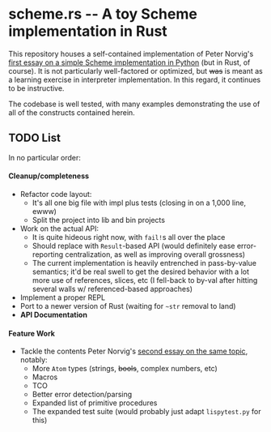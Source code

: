 # scheme.rs -- A toy Scheme implementation in Rust

This repository houses a self-contained implementation of Peter Norvig's [first essay on a simple Scheme implementation in Python][Norvig1] (but in Rust, of course). It is not particularly well-factored or optimized, but <s>was</s> is meant as a learning exercise in interpreter implementation. In this regard, it continues to be instructive.

The codebase is well tested, with many examples demonstrating the use of all of the constructs contained herein.

## TODO List

In no particular order:

#### Cleanup/completeness

* Refactor code layout:
  * It's all one big file with impl plus tests (closing in on a 1,000 line, ewww)
  * Split the project into lib and bin projects
* Work on the actual API:
  * It is quite hideous right now, with `fail!`s all over the place
  * Should replace with `Result`-based API (would definitely ease error-reporting centralization, as well as improving overall grossness)
  * The current implementation is heavily entrenched in pass-by-value semantics; it'd be real swell to get the desired behavior with a lot more use of references, slices, etc (I fell-back to by-val after hitting several walls w/ referenced-based approaches)
* Implement a proper REPL
* Port to a newer version of Rust (waiting for `~str` removal to land)
* __API Documentation__

#### Feature Work

* Tackle the contents Peter Norvig's [second essay on the same topic][Norvig2], notably:
  * More `Atom` types (strings, <s>bools</s>, complex numbers, etc)
  * Macros
  * TCO
  * Better error detection/parsing
  * Expanded list of primitive procedures
  * The expanded test suite (would probably just adapt `lispytest.py` for this)

[Norvig1]: http://norvig.com/lispy.html "(How to Write a (Lisp) Interpreter (in Python))"
[Norvig2]: http://norvig.com/lispy2.html "(An ((Even Better) Lisp) Interpreter (in Python))"
